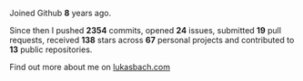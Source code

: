 Joined Github **8** years ago.

Since then I pushed **2354** commits, opened **24** issues, submitted **19** pull requests, received **138** stars across **67** personal projects and contributed to **13** public repositories.

Find out more about me on [lukasbach.com](https://lukasbach.com)
